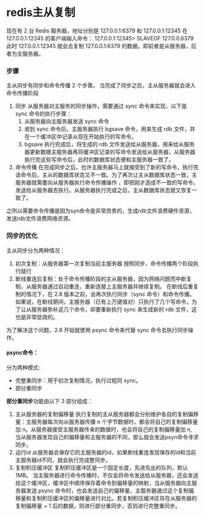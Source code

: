 # redis主从复制

现在有 2 台 Redis 服务器，地址分别是 127.0.0.1:6379 和 127.0.0.1:12345 在 127.0.0.1:12345 的客户端输入命令： 127.0.0.1:12345> SLAVEOF 127.0.0.6379 此时 127.0.0.1:12345 就会去复制 127.0.0.1:6379 的数据。即前者是从服务器，后者为主服务器。

### 步骤

主从同步有同步和命令传播 2 个步骤。 当完成了同步之后，主从服务器就会进入命令传播阶段

1. 同步 从服务器对主服务的同步操作，需要通过 sync 命令来实现，以下是 sync 命令的执行步骤：
   1. 从服务器向主服务器发送 sync 命令
   2. 收到 sync 命令后，主服务器执行 bgsave 命令，用来生成 rdb 文件，并在一个缓冲区中记录从现在开始执行的写命令。
   3. bgsave 执行完成后，将生成的 rdb 文件发送给从服务器，用来给从服务器更新数据主服务器再将缓冲区记录的写命令发送给从服务器，从服务器执行完这些写命令后，此时的数据库状态便和主服务器一致了。
2. 命令传播 在完成同步之后，也许主服务器马上就接受到了新的写命令，执行完该命令后，主从的数据库状态又不一致。为了再次让主从数据库状态一致，主服务器就需要向从服务器执行命令传播操作 ，即把刚才造成不一致的写命令，发送给从服务器去执行。从服务器执行完成之后，主从数据库状态就又恢复一致了。

之所以需要命令传播是因为syn命令是非常昂贵的，生成rdb文件浪费硬件资源，发送rdb文件浪费网络资源。

### 同步的优化

主从同步分为两种情况：

1. 初次复制：从服务器第一次复制当前主服务器 按照同步、命令传播两个阶段执行就行
2. 断线重连后复制：处于命令传播阶段的主从服务器，因为网络问题而中断复制，从服务器通过自动重连，重新连接上主服务器并继续复制。 在断线后重复制的情况下，在 2.8 版本之前，会再次执行同步（sync 命令）和命令传播。如果说，在断线期间，主服务器（已有上万键值对）只执行了几个写命令，为了让从服务器弥补这几个命令，却要重新执行 sync 来生成新的 rdb 文件，这也是非常低效的。

为了解决这个问题，2.8 开始就使用 psync 命令来代替 sync 命令去执行同步操作。

#### psync命令：

分为两种模式:

- 完整重同步：用于初次复制情况，执行过程同 sync。
- 部分重同步

**部分重同步**功能由以下 3 部分组成：

1. 主从服务器的复制偏移量 执行复制的主从服务器都会分别维护各自的复制偏移量：主服务器每次向从服务器传播 n 个字节数据时，都会将自己的复制偏移量加 n。从服务器接受主服务器传来的数据时，也会将自己的复制偏移量加 n, 当从服务器发现自己的偏移量和主服务器的不同，那么就会发送psyn命令寻求同步。
2. 运行id 从服务器会保存它的主服务器的id，如果断线重连发现保存的id和当前主服务器id不同，就会执行完成整同步。
3. 复制积压缓冲区 复制积压缓冲区是一个固定长度，先进先出的队列，默认 1MB。 当主服务器进行命令传播时，不仅会将命令发送给从服务器，还会发送给这个缓冲区，缓冲区中顺序保存着命令到偏移量的映射，当从服务器向主服务器发送 psync 命令时，也会发送自己的偏移量，主服务器通过这个复制偏移量和复制积压缓冲区的偏移量进行对比。若复制积压缓冲区存在从服务器的复制偏移量 + 1 后的数据，则进行部分重同步，否则进行完整重同步。